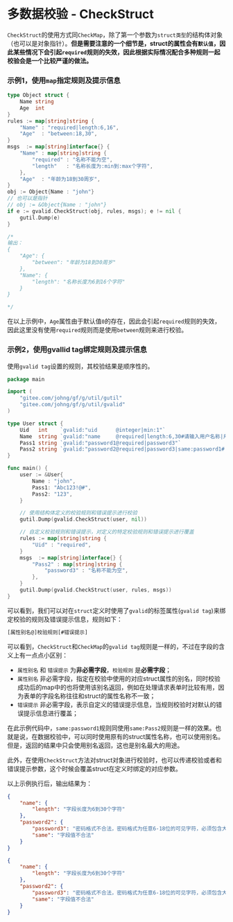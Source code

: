 # 多数据校验 - CheckStruct

`CheckStruct`的使用方式同`CheckMap`，除了第一个参数为`struct类型`的结构体对象（也可以是对象指针）。**但是需要注意的一个细节是，struct的属性会有`默认值`，因此某些情况下会引起`required`规则的失效，因此根据实际情况配合多种规则一起校验会是一个比较严谨的做法。**

### 示例1，使用`map`指定规则及提示信息
```go
type Object struct {
    Name string
    Age  int
}
rules := map[string]string {
    "Name" : "required|length:6,16",
    "Age"  : "between:18,30",
}
msgs  := map[string]interface{} {
    "Name" : map[string]string {
        "required" : "名称不能为空",
        "length"   : "名称长度为:min到:max个字符",
    },
    "Age"  : "年龄为18到30周岁",
}
obj := Object{Name : "john"}
// 也可以是指针
// obj := &Object{Name : "john"}
if e := gvalid.CheckStruct(obj, rules, msgs); e != nil {
    gutil.Dump(e)
}

/*
输出：
{
	"Age": {
		"between": "年龄为18到30周岁"
	},
	"Name": {
		"length": "名称长度为6到16个字符"
	}
}

*/
```

在以上示例中，```Age```属性由于默认值`0`的存在，因此会引起```required```规则的失效，因此这里没有使用```required```规则而是使用```between```规则来进行校验。

### 示例2，使用gvallid tag绑定规则及提示信息


使用`gvalid tag`设置的规则，其校验结果是顺序性的。

```go
package main

import (
    "gitee.com/johng/gf/g/util/gutil"
    "gitee.com/johng/gf/g/util/gvalid"
)

type User struct {
    Uid   int    `gvalid:"uid      @integer|min:1"`
    Name  string `gvalid:"name     @required|length:6,30#请输入用户名称|用户名称长度非法"`
    Pass1 string `gvalid:"password1@required|password3"`
    Pass2 string `gvalid:"password2@required|password3|same:password1#||两次密码不一致，请重新输入"`
}

func main() {
    user := &User{
        Name : "john",
        Pass1: "Abc123!@#",
        Pass2: "123",
    }

    // 使用结构体定义的校验规则和错误提示进行校验
    gutil.Dump(gvalid.CheckStruct(user, nil))

    // 自定义校验规则和错误提示，对定义的特定校验规则和错误提示进行覆盖
    rules := map[string]string {
        "Uid" : "required",
    }
    msgs  := map[string]interface{} {
        "Pass2" : map[string]string {
            "password3" : "名称不能为空",
        },
    }
    gutil.Dump(gvalid.CheckStruct(user, rules, msgs))
}
```
可以看到，我们可以对在`struct`定义时使用了`gvalid`的标签属性(`gvalid tag`)来绑定校验的规则及错误提示信息，规则如下：
```html
[属性别名@]校验规则[#错误提示]
```

可以看到，`CheckStruct`和`CheckMap`的`gvalid tag`规则是一样的，不过在字段的含义上有一点点小区别：
- `属性别名` 和 `错误提示` 为**非必需字段**，`校验规则` 是**必需字段**；
- `属性别名` 非必需字段，指定在校验中使用的对应struct属性的别名，同时校验成功后的map中的也将使用该别名返回，例如在处理请求表单时比较有用，因为表单的字段名称往往和struct的属性名称不一致；
- `错误提示` 非必需字段，表示自定义的错误提示信息，当规则校验时对默认的错误提示信息进行覆盖；

在此示例代码中，`same:password1`规则同使用`same:Pass2`规则是一样的效果。也就是说，在数据校验中，可以同时使用原有的struct属性名称，也可以使用别名。但是，返回的结果中只会使用别名返回，这也是别名最大的用途。

此外，在使用`CheckStruct`方法对struct对象进行校验时，也可以传递校验或者和错误提示参数，这个时候会覆盖struct在定义时绑定的对应参数。

以上示例执行后，输出结果为：
```json
{
	"name": {
		"length": "字段长度为6到30个字符"
	},
	"password2": {
		"password3": "密码格式不合法，密码格式为任意6-18位的可见字符，必须包含大小写字母、数字和特殊字符",
		"same": "字段值不合法"
	}
}

{
	"name": {
		"length": "字段长度为6到30个字符"
	},
	"password2": {
		"password3": "密码格式不合法，密码格式为任意6-18位的可见字符，必须包含大小写字母、数字和特殊字符",
		"same": "字段值不合法"
	}
}
```
